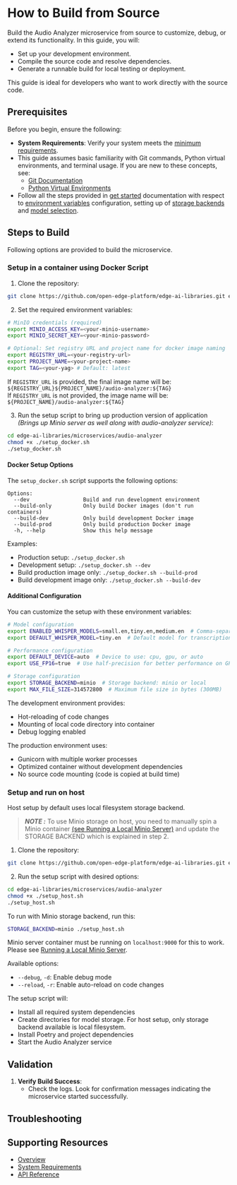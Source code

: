 # How to Build from Source

Build the Audio Analyzer microservice from source to customize, debug, or extend its functionality. In this guide, you will:
- Set up your development environment.
- Compile the source code and resolve dependencies.
- Generate a runnable build for local testing or deployment.

This guide is ideal for developers who want to work directly with the source code.


## Prerequisites

Before you begin, ensure the following:
- **System Requirements**: Verify your system meets the [minimum requirements](./system-requirements.md).
- This guide assumes basic familiarity with Git commands, Python virtual environments, and terminal usage. If you are new to these concepts, see:
  - [Git Documentation](https://git-scm.com/doc)
  - [Python Virtual Environments](https://docs.python.org/3/tutorial/venv.html)
- Follow all the steps provided in [get started](./get-started.md) documentation with respect to [environment variables](./get-started.md#environment-variables) configuration, setting up of [storage backends](./get-started.md#setup-the-storage-backends) and [model selection](./get-started.md#models-selection).

## Steps to Build
Following options are provided to build the microservice.

### Setup in a container using Docker Script

1. Clone the repository:
```bash
git clone https://github.com/open-edge-platform/edge-ai-libraries.git edge-ai-libraries -b release-1.2.0
```

2. Set the required environment variables:

```bash
# MinIO credentials (required)
export MINIO_ACCESS_KEY=<your-minio-username>
export MINIO_SECRET_KEY=<your-minio-password>

# Optional: Set registry URL and project name for docker image naming
export REGISTRY_URL=<your-registry-url>
export PROJECT_NAME=<your-project-name> 
export TAG=<your-yag> # Default: latest
```

If `REGISTRY_URL` is provided, the final image name will be: `${REGISTRY_URL}${PROJECT_NAME}/audio-analyzer:${TAG}`  
If `REGISTRY_URL` is not provided, the image name will be: `${PROJECT_NAME}/audio-analyzer:${TAG}`

3. Run the setup script to bring up production version of application _(Brings up Minio server as well along with audio-analyzer service)_:

```bash
cd edge-ai-libraries/microservices/audio-analyzer
chmod +x ./setup_docker.sh
./setup_docker.sh
```

#### Docker Setup Options

The `setup_docker.sh` script supports the following options:

```
Options:
  --dev                 Build and run development environment
  --build-only          Only build Docker images (don't run containers)
  --build-dev           Only build development Docker image
  --build-prod          Only build production Docker image
  -h, --help            Show this help message
```

Examples:
- Production setup: `./setup_docker.sh`
- Development setup: `./setup_docker.sh --dev`
- Build production image only: `./setup_docker.sh --build-prod`
- Build development image only: `./setup_docker.sh --build-dev`

#### Additional Configuration

You can customize the setup with these environment variables:

```bash
# Model configuration
export ENABLED_WHISPER_MODELS=small.en,tiny.en,medium.en  # Comma-separated list of models to download
export DEFAULT_WHISPER_MODEL=tiny.en  # Default model for transcription. Shoule be one of the ENABLED_WHISPER_MODELS.

# Performance configuration
export DEFAULT_DEVICE=auto  # Device to use: cpu, gpu, or auto
export USE_FP16=true  # Use half-precision for better performance on GPUs

# Storage configuration
export STORAGE_BACKEND=minio  # Storage backend: minio or local
export MAX_FILE_SIZE=314572800  # Maximum file size in bytes (300MB)
```

The development environment provides:
- Hot-reloading of code changes
- Mounting of local code directory into container
- Debug logging enabled

The production environment uses:
- Gunicorn with multiple worker processes
- Optimized container without development dependencies
- No source code mounting (code is copied at build time)

### Setup and run on host

Host setup by default uses local filesystem storage backend. 

> _**NOTE :**_ To use Minio storage on host, you need to manually spin a Minio container [(see Running a Local Minio Server)](./get-started.md#running-a-local-minio-server) and update the STORAGE BACKEND which is explained in step 2. 


1. Clone the repository:
```bash
git clone https://github.com/open-edge-platform/edge-ai-libraries.git edge-ai-libraries -b release-1.2.0
```

2. Run the setup script with desired options:
```bash
cd edge-ai-libraries/microservices/audio-analyzer
chmod +x ./setup_host.sh
./setup_host.sh
```

To run with Minio storage backend, run this: 
```bash
STORAGE_BACKEND=minio ./setup_host.sh
```

Minio server container must be running on `localhost:9000` for this to work. Please see [Running a Local Minio Server](./get-started.md#running-a-local-minio-server).

Available options:
- `--debug`, `-d`: Enable debug mode
- `--reload`, `-r`: Enable auto-reload on code changes

The setup script will:
- Install all required system dependencies
- Create directories for model storage. For host setup, only storage backend available is local filesystem.
- Install Poetry and project dependencies
- Start the Audio Analyzer service

## Validation

1. **Verify Build Success**:
   - Check the logs. Look for confirmation messages indicating the microservice started successfully.

## Troubleshooting


## Supporting Resources
* [Overview](Overview.md)
* [System Requirements](system-requirements.md)
* [API Reference](api-reference.md)
